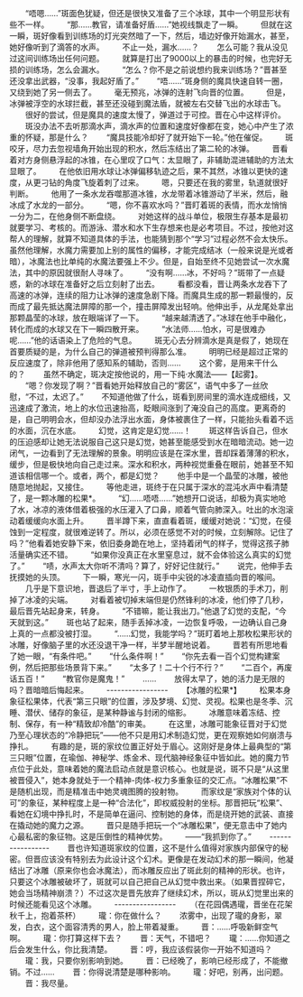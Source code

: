 　　“唔嗯……”斑面色犹疑，但还是很快又准备了三个冰球，其中一个明显形状有些不一样。
　　“那……教官，请准备好盾……”她视线飘走了一瞬。
　　但就在这一瞬，斑好像看到训练场的灯光突然暗了一下，然后，墙边好像开始漏水，甚至，她好像听到了滴答的水声。
　　不止一处，漏水……？
　　怎么可能？我从没见过这间训练场出任何问题。
　　就算是打出了9000以上的暴击的时候，也完好无损的训练场，怎么会漏水。
　　“怎么？你不是之前说想约我来训练场？”晋甚至还没拿出武器，“没事，我起好盾了。”
　　“唔……”斑身侧的魔具快速自转一圈，又绕到她了另一侧去了。
　　毫无预兆，冰弹的连射飞向晋的位置。
　　但是，冰弹被浮空的水球拦截，甚至还没碰到魔法盾，就被左右交替飞出的水球击飞。
　　很好的尝试，但是魔具的速度太慢了，弹道过于可控。晋在心中这样评价。
　　斑没办法不去听那滴水声，滴水声的位置和速度好像都在变，她心中产生了浓重的怀疑，那是什么？
　　“魔具技能冷却好了就开始下一轮。”他在催促。
　　斑咬牙，尽力去忽视墙角开始出现的积水，然后冻结出了第二轮的冰弹。
　　晋看着对方身侧悬浮起的冰锥，在心里叹了口气：太显眼了，非辅助混进辅助的方法太显眼了。
　　在他依旧用水球让冰弹偏移轨迹之后，果不其然，冰锥以更快的速度，从更刁钻的角度飞旋着刺了过来。
　　嗯，只要还在我的雾里，轨道就很好判断。
　　他用了一条水龙吞噬那道冰锥，水龙带着冰锥游动了半米，然后，融冰成了水龙的一部分。
　　“嗯，你不喜欢水吗？”晋盯着斑的表情，而水龙悄悄一分为二，在他身侧不断盘绕。
　　对她这样的战斗单位，极限生存基本是最初就要学习、考核的。而游泳、潜水和水下生存想来也是必考项目。不过，按他对这帮人的理解，就算不知道具体的手法，也能猜到那个“学习”过程必然不会太快乐。虽然他理解，水魔力需要加上别的属性的偏移，才能完成结冰（一般来说是光或者暗），冰魔法也比单纯的水魔法要强上不少。但是，自始至终不见她尝试一次水魔法，其中的原因就很耐人寻味了。
　　“没有啊……冰，不好吗？”斑带了一点疑惑，新的冰球在准备好之后立刻射了出去。
　　看都没看，晋让两条水龙吞下了高速的冰弹，连续的阻力让冰弹的速度急剧下降。而魔具生成的那一颗最慢的，反而成了最先抵达魔法屏障的那一个，撞击屏障发出轻响。他伸出手，从龙尾处拿出那颗晶莹的冰球，放在眼端详了一下。
　　“越来越清透了。”冰球在他手中融化，转化而成的水球又在下一瞬四散开来。
　　“水法师……怕水，可是很难办呢……”他的话语染上了危险的气息。
　　斑无心去分辨滴水是真是假了，她现在首要质疑的是，为什么自己的弹道被预判得那么准。
　　明明已经是超过正常的反应速度了，除非他用了感知系的辅助，否则……
　　这个雾，是用来干什么的？
　　虽然不确定，斑决定按他说的，用一下纯·水魔法——【起雾】。
　　“嗯？你发现了啊？”晋看她开始释放自己的“雾区”，语气中多了一丝欣慰，“不过，太迟了。”
　　不知道他做了什么，斑看到房间里的滴水连成细线，又迅速成了激流，地上的水位迅速抬高，眨眼间涨到了淹没自己的高度。更离奇的是，自己明明会水，但却没办法浮出水面，身体被裹住了一样，只能抬头看着不远的水面，沉在水底。
　　幻觉，这肯定是幻觉……！
　　斑这样告诉自己，但水的压迫感却让她无法说服自己这只是幻觉，她甚至能感受到水在暗暗流动。她一边闭气，一边看到了无法理解的景象。明明应该是在深水里，晋却踩着薄薄的积水，缓步，但是极快地向自己走过来。深水和积水，两种视觉重叠在眼前，她甚至不知道该相信哪一个。或者，两个，都是幻觉？
　　他手中是一个晶莹的冰雕，被他随意地抛起，又接住。
　　等他走进，斑终于在只属于深水的混沌水声中看清楚了，是一颗冰雕的松果*。
　　“幻……唔唔……”她想开口说话，却极为真实地呛了水，冰凉的液体借着极强的水压灌入了口鼻，顺着气管向肺深入。吐出的水泡滚动着缓缓向水面上升。
　　晋半蹲下来，直直看着斑，缓缓对她说：“幻觉，在侵蚀到一定程度，就很难逆转了。所以，必须在感觉不对的时候，立刻解除。记住了吗？”他看着她安静下来，依旧委身跪在地上，坚持着闭气的样子，觉得这孩子肺活量确实还不错。
　　“如果你没真正在水里窒息过，就不会体验这么真实的幻觉了。”
　　“啧，水声太大你听不清吗？算了，好好记住就行。”
　　说完，他伸手去抚摸她的头顶。
　　下一瞬，寒光一闪，斑手中尖锐的冰凌直插向晋的喉间。
　　几乎是下意识地，晋退后了半寸，手上动作了。
　　一枚银质的手术刀，削掉了冰凌的尖端。
　　对看着被切掉末端但是仍然锋利的冰凌，他们停了几秒，最后晋先站起身来，转身。
　　“不错嘛，能让我出刀。”他退了幻觉的支配，“今天就到这。”
　　斑也站了起来，随手丢掉冰凌，一边恢复呼吸，一边确认自己身上真的一点都没被打湿。
　　“……幻觉，我能学吗？”斑盯着地上那枚松果形状的冰雕，好像脑子里的水还没退干净一样，半梦半醒地说着。
　　晋若有所思地看了她一眼，“有条件吧。”
　　“什么条件啊！”
　　“你先去看一百个幻觉构建案例，然后把那些场景背下来。”
　　“太多了！二十个行不行？”
　　“二百个，再废话五百！”
　　“教官你是魔鬼！”
　　……
　　放得太早了，她的活力是无限的吗？晋暗暗后悔起来。
　　-----------------
　　【冰雕的松果*】
　　松果本身象征松果体，代表“第三只眼”的位置，涉及梦境、幻觉、灵视。松果也是冬季、沉睡、潜伏、储存的象征，是某种静谧与封闭的缩影。
　　冰雕意味着冻结、控制、保存，有一种“精致却冷酷”的审美。
　　在这里，冰雕可能象征晋对于幻觉乃至心理状态的“冷静把玩”——他不只是用幻术制造幻觉，更在观察她如何崩溃与挣扎。
　　有趣的是，斑的家纹位置正好处于眉心。这刚好是身体上最典型的“第三只眼”位置，在瑜伽、神秘学、炼金术、现代脑神经象征中皆如此。她的魔力节点位于此处，意味着她的魔法启动点就是意识核心。也就是说，斑不只是“从这里被晋侵入”，她本身就处于一个精神-肉体-权力多重象征的交汇点。“冰雕松果”不是随机出现，而是精准击中她灵魂图腾的投射物。
　　而家纹是“家族对个体的认可”的象征，某种程度上是一种“合法化”，即权威投射的坐标。那晋把玩“松果”、看她在幻境中挣扎时，不是简单在逼问、控制她的身体，而是绕开她的武装、直接在撬动她的魔力之源。
　　晋只是随手把玩一个“冰雕松果”，便无意击中了她内心最私密的象征物。这是压倒性的精神优势。
　　——“我抓到你了。”
　　-----------------
　　晋也许知道斑家纹的位置，这不是什么值得对家族内部保守的秘密。但晋应该没有特别去为此设计这个幻术。更像是在发动幻术的那一瞬间，他凝结出了冰雕（原来你也会冰魔法），而冰雕反应出了斑此刻的精神的形状。也许，只要这个冰雕被破坏了，斑就可以自己把自己从幻觉中救出来。（如果晋捏碎它，她会当场精神崩溃？）不过这次是晋先放弃了继续幻术，所以，斑从幻觉里出来的时候还能看见这个冰雕。
　　-----------------
　　（在花园偶遇瓏，晋坐在花架秋千上，抱着茶杯）
　　瓏：你在做什么？
　　浓雾中，出现了瓏的身影，翠发，白衣，这个面容清秀的男人，脸上带着凝重。
　　晋：……呼吸新鲜空气啊。
　　瓏：你打算这样下去？
　　晋：天气，不错吧？
　　瓏：……你知道之后会发生什么，你比我清楚。
　　晋：哼，我应该假装你一开始不知道吗？
　　瓏：我，只要你别影响到她。
　　晋：已经晚了，影响已经形成了，不能撤销。不过……
　　晋：你得说清楚是哪种影响。
　　瓏：好吧，别再，出问题。
　　晋：我尽量。